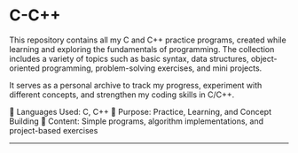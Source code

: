 # C-C++
This repository contains all my C and C++ practice programs, created while learning and exploring the fundamentals of programming. The collection includes a variety of topics such as basic syntax, data structures, object-oriented programming, problem-solving exercises, and mini projects.

It serves as a personal archive to track my progress, experiment with different concepts, and strengthen my coding skills in C/C++.

🔹 Languages Used: C, C++
🔹 Purpose: Practice, Learning, and Concept Building
🔹 Content: Simple programs, algorithm implementations, and project-based exercises


---

